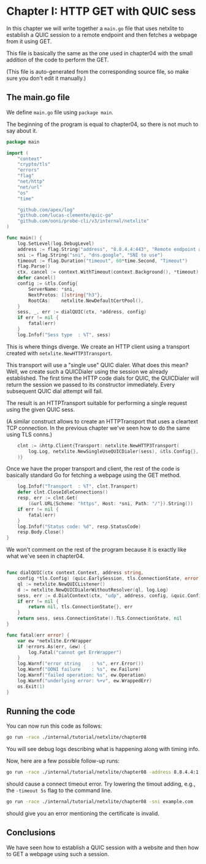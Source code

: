 
# Chapter I: HTTP GET with QUIC sess

In this chapter we will write together a `main.go` file that
uses netxlite to establish a QUIC session to a remote endpoint
and then fetches a webpage from it using GET.

This file is basically the same as the one used in chapter04
with the small addition of the code to perform the GET.

(This file is auto-generated from the corresponding source file,
so make sure you don't edit it manually.)

## The main.go file

We define `main.go` file using `package main`.

The beginning of the program is equal to chapter04,
so there is not much to say about it.

```Go
package main

import (
	"context"
	"crypto/tls"
	"errors"
	"flag"
	"net/http"
	"net/url"
	"os"
	"time"

	"github.com/apex/log"
	"github.com/lucas-clemente/quic-go"
	"github.com/ooni/probe-cli/v3/internal/netxlite"
)

func main() {
	log.SetLevel(log.DebugLevel)
	address := flag.String("address", "8.8.4.4:443", "Remote endpoint address")
	sni := flag.String("sni", "dns.google", "SNI to use")
	timeout := flag.Duration("timeout", 60*time.Second, "Timeout")
	flag.Parse()
	ctx, cancel := context.WithTimeout(context.Background(), *timeout)
	defer cancel()
	config := &tls.Config{
		ServerName: *sni,
		NextProtos: []string{"h3"},
		RootCAs:    netxlite.NewDefaultCertPool(),
	}
	sess, _, err := dialQUIC(ctx, *address, config)
	if err != nil {
		fatal(err)
	}
	log.Infof("Sess type  : %T", sess)
```

This is where things diverge. We create an HTTP client
using a transport created with `netxlite.NewHTTP3Transport`.

This transport will use a "single use" QUIC dialer.
What does this mean? Well, we create such a QUICDialer
using the session we already established. The first
time the HTTP code dials for QUIC, the QUICDialer will
return the session we passed to its constructor
immediately. Every subsequent QUIC dial attempt will fail.

The result is an HTTPTransport suitable for performing
a single request using the given QUIC sess.

(A similar construct allows to create an HTTPTransport that
uses a cleartext TCP connection. In the previous chapter we've
seen how to do the same using TLS conns.)

```Go
	clnt := &http.Client{Transport: netxlite.NewHTTP3Transport(
		log.Log, netxlite.NewSingleUseQUICDialer(sess), &tls.Config{},
	)}
```

Once we have the proper transport and client, the rest of
the code is basically standard Go for fetching a webpage
using the GET method.

```Go
	log.Infof("Transport  : %T", clnt.Transport)
	defer clnt.CloseIdleConnections()
	resp, err := clnt.Get(
		(&url.URL{Scheme: "https", Host: *sni, Path: "/"}).String())
	if err != nil {
		fatal(err)
	}
	log.Infof("Status code: %d", resp.StatusCode)
	resp.Body.Close()
}

```

We won't comment on the rest of the program because it is
exactly like what we've seen in chapter04.

```Go

func dialQUIC(ctx context.Context, address string,
	config *tls.Config) (quic.EarlySession, tls.ConnectionState, error) {
	ql := netxlite.NewQUICListener()
	d := netxlite.NewQUICDialerWithoutResolver(ql, log.Log)
	sess, err := d.DialContext(ctx, "udp", address, config, &quic.Config{})
	if err != nil {
		return nil, tls.ConnectionState{}, err
	}
	return sess, sess.ConnectionState().TLS.ConnectionState, nil
}

func fatal(err error) {
	var ew *netxlite.ErrWrapper
	if !errors.As(err, &ew) {
		log.Fatal("cannot get ErrWrapper")
	}
	log.Warnf("error string    : %s", err.Error())
	log.Warnf("OONI failure    : %s", ew.Failure)
	log.Warnf("failed operation: %s", ew.Operation)
	log.Warnf("underlying error: %+v", ew.WrappedErr)
	os.Exit(1)
}

```

## Running the code

You can now run this code as follows:

```bash
go run -race ./internal/tutorial/netxlite/chapter08
```

You will see debug logs describing what is happening along with timing info.

Now, here are a few possible follow-up runs:

```bash
go run -race ./internal/tutorial/netxlite/chapter08 -address 8.8.4.4:1
```

should cause a connect timeout error. Try lowering the timout adding, e.g.,
the `-timeout 5s` flag to the command line.

```bash
go run -race ./internal/tutorial/netxlite/chapter08 -sni example.com
```

should give you an error mentioning the certificate is invalid.

## Conclusions

We have seen how to establish a QUIC session with a website
and then how to GET a webpage using such a session.
